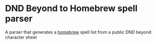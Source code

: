 # DND Beyond to Homebrew spell parser
A parser that generates a [homebrew](https://homebrewery.naturalcrit.com/) spell list from a public DND beyond character sheet
